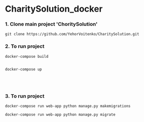 # CharitySolution_docker
<h3>1. Clone main project 'ChoritySolution'</h3>

```
git clone https://github.com/YehorVoitenko/CharitySolution.git

```

<h3>2. To run project</h3>

```
docker-compose build


docker-compose up

```
<br>
<br>
 <h3>3. To run project</h3>

```
docker-compose run web-app python manage.py makemigrations

docker-compose run web-app python manage.py migrate

```
